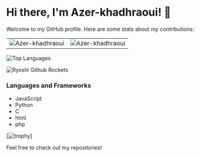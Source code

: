 # Hi there, I'm Azer-khadhraoui! 👋

Welcome to my GitHub profile. Here are some stats about my contributions:

<table>
  <tr>
    <td>
      <img src="https://github-readme-stats.vercel.app/api?username=Azer-khadhraoui&show_icons=true&theme=radical&locale=en" alt="Azer-khadhraoui" />
    </td>
    <td>
      <img src="https://github-readme-streak-stats.herokuapp.com/?user=Azer-khadhraoui&theme=radical" alt="Azer-khadhraoui" />
    </td>
  </tr>
</table>

![Top Languages](https://github-readme-stats.vercel.app/api/top-langs/?username=Azer-khadhraoui&theme=radical&layout=compact)

![Ryoshi Github Rockets](https://tenor.com/view/ryoshi-github-ryoshi-rockets-ryoshi-gif-25490912)

### Languages and Frameworks
- JavaScript
- Python
- C
- html
- php

[![trophy](https://github-profile-trophy.vercel.app/?username=Azer-khadhraoui&theme=radical)]


Feel free to check out my repositories!
